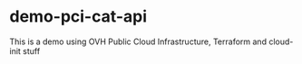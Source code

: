 # demo-pci-cat-api
This is a demo using OVH Public Cloud Infrastructure, Terraform and cloud-init stuff
